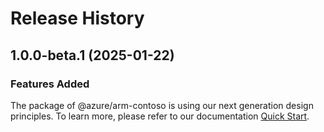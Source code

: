 # Release History
    
## 1.0.0-beta.1 (2025-01-22)

### Features Added

The package of @azure/arm-contoso is using our next generation design principles. To learn more, please refer to our documentation [Quick Start](https://aka.ms/azsdk/js/mgmt/quickstart).
